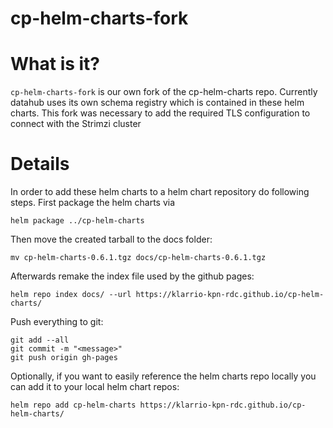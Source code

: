 # cp-helm-charts-fork
# What is it?
`cp-helm-charts-fork` is our own fork of the cp-helm-charts repo. Currently datahub uses its own schema registry which
is contained in these helm charts. This fork was necessary to add the required TLS configuration to connect with the
Strimzi cluster

# Details
In order to add these helm charts to a helm chart repository do following steps.
First package the helm charts via

`helm package ../cp-helm-charts`

Then move the created tarball to the docs folder:

`mv cp-helm-charts-0.6.1.tgz docs/cp-helm-charts-0.6.1.tgz`

Afterwards remake the index file used by the github pages:

`helm repo index docs/ --url https://klarrio-kpn-rdc.github.io/cp-helm-charts/`

Push everything to git:

```
git add --all
git commit -m "<message>"
git push origin gh-pages
```

Optionally, if you want to easily reference the helm charts repo locally you can add it to your local helm chart repos:

`helm repo add cp-helm-charts https://klarrio-kpn-rdc.github.io/cp-helm-charts/`



